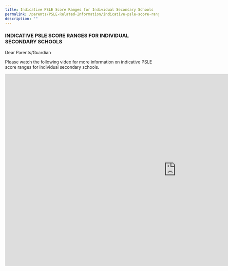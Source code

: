 ```yaml
---
title: Indicative PSLE Score Ranges for Individual Secondary Schools
permalink: /parents/PSLE-Related-Information/indicative-psle-score-ranges-for-individual-secondary-schools/
description: ""
---
```

### INDICATIVE PSLE SCORE RANGES FOR INDIVIDUAL SECONDARY SCHOOLS

Dear Parents/Guardian  
  
Please watch the following video for more information on indicative PSLE score ranges for individual secondary schools.

<iframe width="1122" height="630" src="https://www.youtube.com/embed/TUrwwa_gcLU" title="INDICATIVE PSLE SCORE RANGES FOR INDIVIDUAL SECONDARY SCHOOLS" frameborder="0" allow="accelerometer; autoplay; clipboard-write; encrypted-media; gyroscope; picture-in-picture" allowfullscreen=""></iframe>